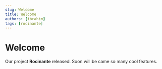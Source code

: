 ```yaml
---
slug: Welcome
title: Welcome
authors: [ibrahim]
tags: [rocinante]
---
```


# Welcome
Our project **Rocinante** released. Soon will be came so many cool features.

